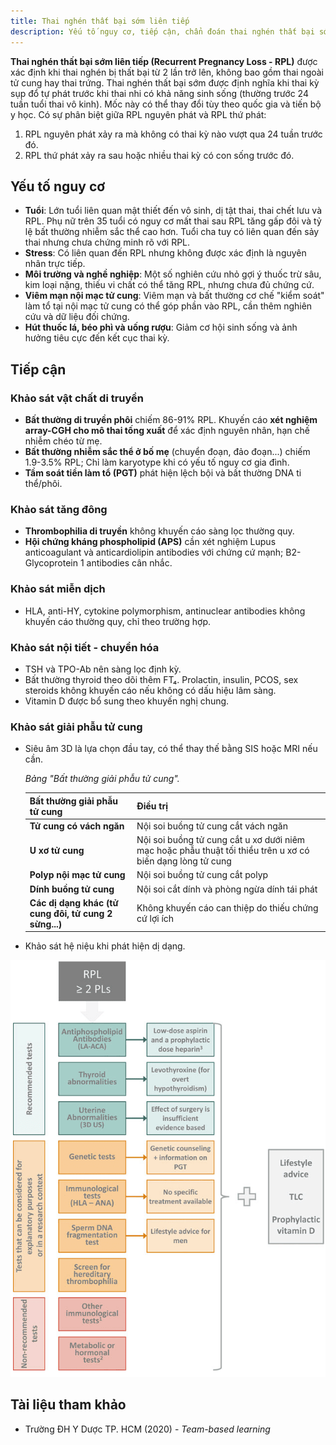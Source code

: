 ```yaml
---
title: Thai nghén thất bại sớm liên tiếp
description: Yếu tố nguy cơ, tiếp cận, chẩn đoán thai nghén thất bại sớm liên tiếp.
---
```


**Thai nghén thất bại sớm liên tiếp (Recurrent Pregnancy Loss - RPL)** được xác định khi thai nghén bị thất bại từ 2 lần trở lên, không bao gồm thai ngoài tử cung hay thai trứng. Thai nghén thất bại sớm được định nghĩa khi thai kỳ sụp đổ tự phát trước khi thai nhi có khả năng sinh sống (thường trước 24 tuần tuổi thai vô kinh). Mốc này có thể thay đổi tùy theo quốc gia và tiến bộ y học. Có sự phân biệt giữa RPL nguyên phát và RPL thứ phát:

1. RPL nguyên phát xảy ra mà không có thai kỳ nào vượt qua 24 tuần trước đó.
2. RPL thứ phát xảy ra sau hoặc nhiều thai kỳ có con sống trước đó.

## Yếu tố nguy cơ

- **Tuổi**: Lớn tuổi liên quan mật thiết đến vô sinh, dị tật thai, thai chết lưu và RPL. Phụ nữ trên 35 tuổi có nguy cơ mất thai sau RPL tăng gấp đôi và tỷ lệ bất thường nhiễm sắc thể cao hơn. Tuổi cha tuy có liên quan đến sảy thai nhưng chưa chứng minh rõ với RPL.
- **Stress**: Có liên quan đến RPL nhưng không được xác định là nguyên nhân trực tiếp.
- **Môi trường và nghề nghiệp**: Một số nghiên cứu nhỏ gợi ý thuốc trừ sâu, kim loại nặng, thiếu vi chất có thể tăng RPL, nhưng chưa đủ chứng cứ.
- **Viêm mạn nội mạc tử cung**: Viêm mạn và bất thường cơ chế "kiểm soát" làm tổ tại nội mạc tử cung có thể góp phần vào RPL, cần thêm nghiên cứu và dữ liệu đối chứng.
- **Hút thuốc lá, béo phì và uống rượu**: Giảm cơ hội sinh sống và ảnh hưởng tiêu cực đến kết cục thai kỳ.

## Tiếp cận

### Khảo sát vật chất di truyền

- **Bất thường di truyền phôi** chiếm 86-91% RPL. Khuyến cáo **xét nghiệm array-CGH cho mô thai tống xuất** để xác định nguyên nhân, hạn chế nhiễm chéo từ mẹ.
- **Bất thường nhiễm sắc thể ở bố mẹ** (chuyển đoạn, đảo đoạn...) chiếm 1.9-3.5% RPL; Chỉ làm karyotype khi có yếu tố nguy cơ gia đình.
- **Tầm soát tiền làm tổ (PGT)** phát hiện lệch bội và bất thường DNA ti thể/phôi.

### Khảo sát tăng đông

- **Thrombophilia di truyền** không khuyến cáo sàng lọc thường quy.
- **Hội chứng kháng phospholipid (APS)** cần xét nghiệm Lupus anticoagulant và anticardiolipin antibodies với chứng cứ mạnh; Β2-Glycoprotein 1 antibodies cân nhắc.

### Khảo sát miễn dịch

- HLA, anti-HY, cytokine polymorphism, antinuclear antibodies không khuyến cáo thường quy, chỉ theo trường hợp.

### Khảo sát nội tiết - chuyển hóa

- TSH và TPO-Ab nên sàng lọc định kỳ.
- Bất thường thyroid theo dõi thêm FT₄. Prolactin, insulin, PCOS, sex steroids không khuyến cáo nếu không có dấu hiệu lâm sàng.
- Vitamin D được bổ sung theo khuyến nghị chung.

### Khảo sát giải phẫu tử cung

- Siêu âm 3D là lựa chọn đầu tay, có thể thay thế bằng SIS hoặc MRI nếu cần.

  _Bảng "Bất thường giải phẫu tử cung"._

  | Bất thường giải phẫu tử cung | Điều trị |
  | ----------------------------------------------------- | ---------------------------------------------------------------------------------------------------------- |
  | **Tử cung có vách ngăn** | Nội soi buồng tử cung cắt vách ngăn |
  | **U xơ tử cung** | Nội soi buồng tử cung cắt u xơ dưới niêm mạc hoặc phẫu thuật tối thiểu trên u xơ có biến dạng lòng tử cung |
  | **Polyp nội mạc tử cung** | Nội soi buồng tử cung cắt polyp |
  | **Dính buồng tử cung** | Nội soi cắt dính và phòng ngừa dính tái phát |
  | **Các dị dạng khác (tử cung đôi, tử cung 2 sừng...)** | Không khuyến cáo can thiệp do thiếu chứng cứ lợi ích |
- Khảo sát hệ niệu khi phát hiện dị dạng.

![Lược đồ tiếp cận thai nghén thất bại sớm liên tiếp](./_images/thai-nghen-that-bai-som-lien-tiep/luoc-do-tiep-can-thai-nghen-that-bai-som-lien-tiep.png)

## Tài liệu tham khảo

- Trường ĐH Y Dược TP. HCM (2020) - _Team-based learning_
